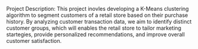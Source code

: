Project Description:
This project inovles developing a K-Means clustering algorithm to segment customers of a retail store based on their purchase history. By analyzing customer transaction data, we aim to identify distinct customer groups, which will enables the retail store to tailor marketing startegies, provide personalized recommendations, and improve overall customer satisfaction.

